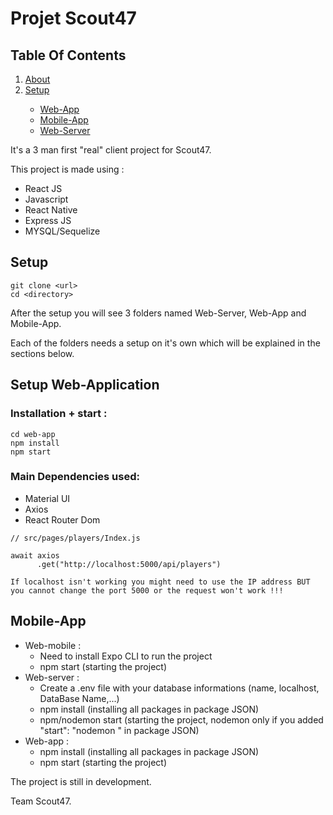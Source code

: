# Projet Scout47

<h2>Table Of Contents</h2>
<ol>
  <li><a href="#about">About</a></li>
  <li><a href="#setup">Setup</a></li>
  <ul>
    <li><a href="#webApp">Web-App</a></li>
    <li><a href="#mobileApp">Mobile-App</a></li>
    <li><a href="webServer">Web-Server</a></li>
  </ul>
</ol>

<p id="about">It's a 3 man first "real" client project for Scout47.</p>
<p>This project is made using :<p>
<ul>
  <li>React JS</li>
  <li>Javascript</li>
  <li>React Native</li>
  <li>Express JS</li>
  <li>MYSQL/Sequelize</li>
</ul>
<h2 id="setup">Setup</h2>

`git clone <url>`<br>
`cd <directory>`<br>

<p>After the setup you will see 3 folders named Web-Server, Web-App and Mobile-App.</p>
<p>Each of the folders needs a setup on it's own which will be explained in the sections below.</p>

<h2 id="webApp">Setup Web-Application</h2>
<h3>Installation + start :</h3>

`cd web-app`<br>
`npm install`<br>
`npm start`

<h3>Main Dependencies used:</h3>
<ul>
    <li>Material UI</li>
    <li>Axios</li>
    <li>React Router Dom</li>
</ul>

```
// src/pages/players/Index.js

await axios
      .get("http://localhost:5000/api/players")

If localhost isn't working you might need to use the IP address BUT you cannot change the port 5000 or the request won't work !!!
```

<h2 id="mobileApp">Mobile-App</h2>

- Web-mobile :
  - Need to install Expo CLI to run the project
  - npm start (starting the project)
- Web-server :
  - Create a .env file with your database informations (name, localhost, DataBase Name,...)
  - npm install (installing all packages in package JSON)
  - npm/nodemon start (starting the project, nodemon only if you added "start": "nodemon <file name>" in package JSON)
- Web-app :
  - npm install (installing all packages in package JSON)
  - npm start (starting the project)

The project is still in development.

Team Scout47.

